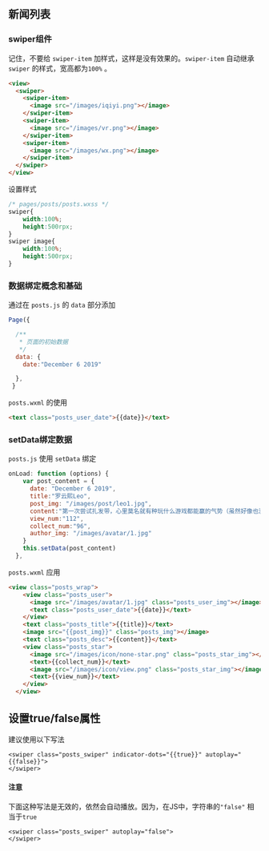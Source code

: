 ## 新闻列表

### swiper组件

记住，不要给 `swiper-item` 加样式，这样是没有效果的。`swiper-item` 自动继承 `swiper` 的样式，宽高都为`100%` 。

```html
<view>
  <swiper>
    <swiper-item>
      <image src="/images/iqiyi.png"></image>
    </swiper-item>
    <swiper-item>
      <image src="/images/vr.png"></image>
    </swiper-item>
    <swiper-item>
      <image src="/images/wx.png"></image>
    </swiper-item>
  </swiper>
</view>
```

设置样式

```css
/* pages/posts/posts.wxss */
swiper{
    width:100%;
    height:500rpx;
}
swiper image{
    width:100%;
    height:500rpx; 
}
```

### 数据绑定概念和基础

通过在 `posts.js` 的 `data` 部分添加

```js
Page({

  /**
   * 页面的初始数据
   */
  data: {
    date:"December 6 2019"

  },
 }
```

`posts.wxml`  的使用

```html
<text class="posts_user_date">{{date}}</text>
```

### setData绑定数据

`posts.js` 使用 `setData` 绑定

```js
onLoad: function (options) {
    var post_content = {
      date: "December 6 2019",
      title:"罗云熙Leo",
      post_img: "/images/post/leo1.jpg",
      content:"第一次尝试扎发带，心里莫名就有种玩什么游戏都能赢的气势（虽然好像也没有）",
      view_num:"112",
      collect_num:"96",
      author_img: "/images/avatar/1.jpg" 
    }
    this.setData(post_content)
  },
```

`posts.wxml` 应用

```html
<view class="posts_wrap">
    <view class="posts_user">
      <image src="/images/avatar/1.jpg" class="posts_user_img"></image>
      <text class="posts_user_date">{{date}}</text>
    </view>
    <text class="posts_title">{{title}}</text>
    <image src="{{post_img}}" class="posts_img"></image>
    <text class="posts_desc">{{content}}</text>
    <view class="posts_star">
      <image src="/images/icon/none-star.png" class="posts_star_img"></image>
      <text>{{collect_num}}</text>
      <image src="/images/icon/view.png" class="posts_star_img"></image>
      <text>{{view_num}}</text>
    </view>
  </view>
```

## 设置true/false属性

建议使用以下写法

```
<swiper class="posts_swiper" indicator-dots="{{true}}" autoplay="{{false}}">
</swiper>
```

#### 注意

下面这种写法是无效的，依然会自动播放。因为，在JS中，字符串的`"false"` 相当于`true`

```
<swiper class="posts_swiper" autoplay="false">
</swiper>
```

